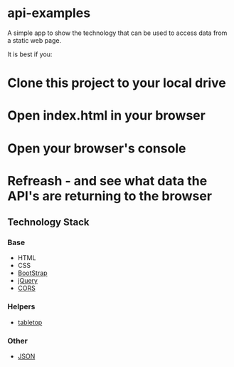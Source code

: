 # api-examples

A simple app to show the technology that can be used to access data from a static web page.

It is best if you:

# Clone this project to your local drive
# Open index.html in your browser
# Open your browser's console
# Refreash - and see what data the API's are returning to the browser

Technology Stack
----------------

### Base
* HTML
* CSS
* [BootStrap](http://getbootstrap.com/)
* [jQuery](https://jquery.com/)
* [CORS](http://www.nczonline.net/blog/2010/05/25/cross-domain-ajax-with-cross-origin-resource-sharing/)

### Helpers
* [tabletop](https://github.com/jsoma/tabletop)

### Other
* [JSON](http://json.org/)




